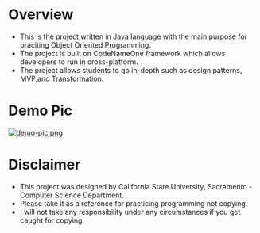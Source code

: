 # Overview
- This is the project written in Java language with the main purpose for praciting Object Oriented Programming.
- The project is built on CodeNameOne framework which allows developers to run in cross-platform.
- The project allows students to go in-depth such as design patterns, MVP,and Transformation.

# Demo Pic

[![demo-pic.png](https://i.postimg.cc/HLpWDJkL/demo-pic.png)](https://postimg.cc/LJbFj8fd)

# Disclaimer
- This project was designed by California State University, Sacramento - Computer Science Department.
- Please take it as a reference for practicing programming not copying.
- I will not take any responsibility under any circumstances if you get caught for copying.
